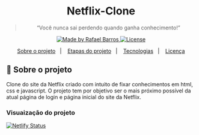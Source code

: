 <h1 align="center">
  Netflix-Clone
</h1>

<blockquote align="center">“Você nunca sai perdendo quando ganha conhecimento!”</blockquote>

<p align="center">

  <a href="https://netflixclone.ga/">
    <img alt="Made by Rafael Barros" src="https://img.shields.io/badge/made%20by-Rafael-%23F8952D">
  </a>

  <a href="LICENSE" >
    <img alt="License" src="https://img.shields.io/badge/license-MIT-%23F8952D">
  </a>

</p>

<p align="center">
  <a href="#rocket-sobre-o-projeto">Sobre o projeto</a>&nbsp;&nbsp;&nbsp;|&nbsp;&nbsp;&nbsp;
  <a href="#etapas-do-projeto">Etapas do projeto</a>&nbsp;&nbsp;&nbsp;|&nbsp;&nbsp;&nbsp;
  <a href="#-tecnologias">Tecnologias</a>&nbsp;&nbsp;&nbsp;|&nbsp;&nbsp;&nbsp;
  <a href="#memo-licença">Licença</a>
</p>

## :rocket: Sobre o projeto

Clone do site da Netflix criado com intuito de fixar conhecimentos em html, css e javascript. O projeto tem por objetivo
ser o mais próximo possível da atual página de login e página inicial do site da Netflix.


### Visuaização do projeto

[![Netlify Status](https://api.netlify.com/api/v1/badges/dd536085-5d4c-40d0-a6e9-34bcf56a9c10/deploy-status)](https://app.netlify.com/sites/nifty-villani-5aff6c/deploys)
